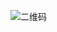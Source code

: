 ![二维码](https://user-images.githubusercontent.com/1329974/133972866-a8f5eadf-7343-42d5-88ef-438c7e6076c8.jpeg)
